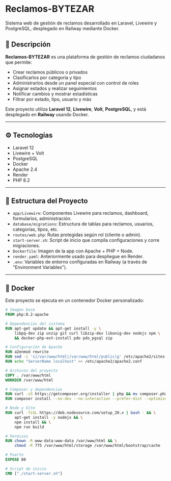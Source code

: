 # Reclamos-BYTEZAR

Sistema web de gestión de reclamos desarrollado en Laravel, Livewire y PostgreSQL, desplegado en Railway mediante Docker.

## 📌 Descripción

**Reclamos-BYTEZAR** es una plataforma de gestión de reclamos ciudadanos que permite:

- Crear reclamos públicos o privados
- Clasificarlos por categoría y tipo
- Administrarlos desde un panel especial con control de roles
- Asignar estados y realizar seguimientos
- Notificar cambios y mostrar estadísticas
- Filtrar por estado, tipo, usuario y más

Este proyecto utiliza **Laravel 12**, **Livewire**, **Volt**, **PostgreSQL**, y está desplegado en **Railway** usando Docker.

---

## ⚙️ Tecnologías

- Laravel 12
- Livewire + Volt
- PostgreSQL
- Docker
- Apache 2.4
- Render
- PHP 8.2
---

## 🧾 Estructura del Proyecto

- `app/Livewire`: Componentes Livewire para reclamos, dashboard, formularios, administración.
- `database/migrations`: Estructura de tablas para reclamos, usuarios, categorías, tipos, etc.
- `routes/web.php`: Rutas protegidas según rol (cliente o admin).
- `start-server.sh`: Script de inicio que compila configuraciones y corre migraciones.
- `Dockerfile`: Imagen de la app con Apache + PHP + Node.
- `render.yaml`: Anteriormente usado para despliegue en Render.
- `.env`: Variables de entorno configuradas en Railway (a través de "Environment Variables").

---

## 🐳 Docker

Este proyecto se ejecuta en un contenedor Docker personalizado:

```dockerfile
# Imagen base
FROM php:8.2-apache

# Dependencias del sistema
RUN apt-get update && apt-get install -y \
    libpq-dev zip unzip git curl libzip-dev libonig-dev nodejs npm \
    && docker-php-ext-install pdo pdo_pgsql zip

# Configuración de Apache
RUN a2enmod rewrite
RUN sed -i 's|/var/www/html|/var/www/html/public|g' /etc/apache2/sites-available/000-default.conf
RUN echo "ServerName localhost" >> /etc/apache2/apache2.conf

# Archivos del proyecto
COPY . /var/www/html
WORKDIR /var/www/html

# Composer y dependencias
RUN curl -sS https://getcomposer.org/installer | php && mv composer.phar /usr/local/bin/composer
RUN composer install --no-dev --no-interaction --prefer-dist --optimize-autoloader

# Node y Vite
RUN curl -fsSL https://deb.nodesource.com/setup_20.x | bash - && \
    apt-get install -y nodejs && \
    npm install && \
    npm run build

# Permisos
RUN chown -R www-data:www-data /var/www/html && \
    chmod -R 775 /var/www/html/storage /var/www/html/bootstrap/cache

# Puerto
EXPOSE 80

# Script de inicio
CMD ["./start-server.sh"]
